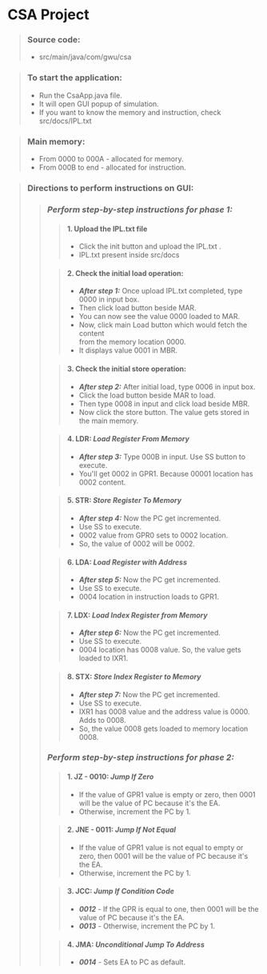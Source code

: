 # CSA Project

> ### Source code: 
> - src/main/java/com/gwu/csa

> ### To start the application:
> - Run the CsaApp.java file.  
> - It will open GUI popup of simulation.
> - If you want to know the memory and instruction, check src/docs/IPL.txt

> ### Main memory:
>  - From 0000 to 000A - allocated for memory.  
>  - From 000B to end  - allocated for instruction.

> ### Directions to perform instructions on GUI:
>> ### ***Perform step-by-step instructions for phase 1:***
>>> #### 1. Upload the IPL.txt file  
>>> - Click the init button and upload the IPL.txt .  
>>> - IPL.txt present inside src/docs  
>>
>>> #### 2. Check the initial load operation:
>>> - ***After step 1:*** Once upload IPL.txt completed, type 0000 in input box.  
>>> - Then click load button beside MAR.
>>> - You can now see the value 0000 loaded to MAR.
>>> - Now, click main Load button which would fetch the content  
>>> from the memory location 0000.
>>> - It displays value 0001 in MBR.
>>
>>> #### 3. Check the initial store operation:
>>> - ***After step 2:*** After initial load, type 0006 in input box.  
>>> - Click the load button beside MAR to load.
>>> - Then type 0008 in input and click load beside MBR.
>>> - Now click the store button. The value gets stored in the main memory.
>>
>>> #### 4. LDR: ***Load Register From Memory***
>>> - ***After step 3:*** Type 000B in input. Use SS button to execute.
>>> - You'll get 0002 in GPR1. Because 00001 location has 0002 content.
>>
>>> #### 5. STR: ***Store Register To Memory***
>>> - ***After step 4:*** Now the PC get incremented.
>>> - Use SS to execute.
>>> - 0002 value from GPR0 sets to 0002 location. 
>>> - So, the value of 0002 will be 0002.
>>
>>> #### 6. LDA: ***Load Register with Address***
>>> - ***After step 5:*** Now the PC get incremented.
>>> - Use SS to execute.
>>> - 0004 location in instruction loads to GPR1.
>>
>>> #### 7. LDX: ***Load Index Register from Memory***
>>> - ***After step 6:*** Now the PC get incremented.
>>> - Use SS to execute.
>>> - 0004 location has 0008 value. So, the value gets loaded to IXR1.
>>
>>> #### 8. STX: ***Store Index Register to Memory***
>>> - ***After step 7:*** Now the PC get incremented.
>>> - Use SS to execute.
>>> - IXR1 has 0008 value and the address value is 0000. Adds to 0008.
>>> - So, the value 0008 gets loaded to memory location 0008.
>> ### ***Perform step-by-step instructions for phase 2:***
>>
>>> #### 1. JZ - 0010: ***Jump If Zero***
>>> - If the value of GPR1 value is empty or zero,
>>>   then 0001 will be the value of PC because it's the EA.
>>> - Otherwise, increment the PC by 1.
>>
>>> #### 2. JNE - 0011: ***Jump If Not Equal***
>>> - If the value of GPR1 value is not equal to empty or zero,
>>>   then 0001 will be the value of PC because it's the EA.
>>> - Otherwise, increment the PC by 1.
>>
>>> #### 3. JCC: ***Jump If Condition Code***
>>> - ***0012*** - If the GPR is equal to one,
>>>   then 0001 will be the value of PC because it's the EA.
>>> - ***0013*** - Otherwise, increment the PC by 1.
>>
>>> #### 4. JMA: ***Unconditional Jump To Address***
>>> - ***0014*** - Sets EA to PC as default.